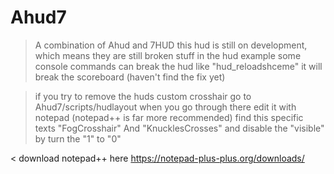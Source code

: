 # Ahud7
> A combination of Ahud and 7HUD
> this hud is still on development, which means they are still broken stuff in the hud
> example some console commands can break the hud like "hud_reloadshceme" it will break the scoreboard (haven't find the fix yet)

> if you try to remove the huds custom crosshair go to Ahud7/scripts/hudlayout when you go through there edit it with notepad (notepad++ is far more recommended)
> find this specific texts "FogCrosshair" And "KnucklesCrosses" and disable the "visible" by turn the "1" to "0"

< download notepad++ here <https://notepad-plus-plus.org/downloads/>
